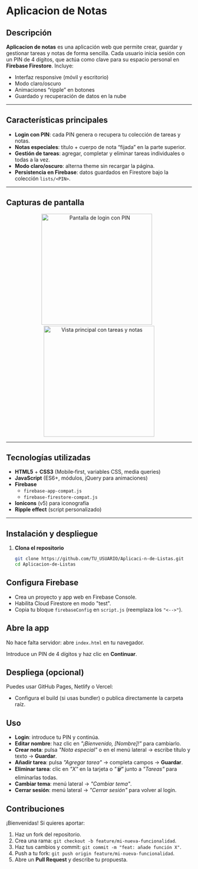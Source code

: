 # Aplicacion de Notas

##  Descripción  
**Aplicacion de notas** es una aplicación web que permite crear, guardar y gestionar tareas y notas de forma sencilla. Cada usuario inicia sesión con un PIN de 4 dígitos, que actúa como clave para su espacio personal en **Firebase Firestore**. Incluye:

- Interfaz responsive (móvil y escritorio)  
- Modo claro/oscuro  
- Animaciones “ripple” en botones  
- Guardado y recuperación de datos en la nube  

---

##  Características principales

-  **Login con PIN**: cada PIN genera o recupera tu colección de tareas y notas.  
-  **Notas especiales**: título + cuerpo de nota “fijada” en la parte superior.  
-  **Gestión de tareas**: agregar, completar y eliminar tareas individuales o todas a la vez.  
-  **Modo claro/oscuro**: alterna theme sin recargar la página.  
-  **Persistencia en Firebase**: datos guardados en Firestore bajo la colección `lists/<PIN>`.  

---

##  Capturas de pantalla  

<div align="center">  
  <img src="screenshots/login.png" alt="Pantalla de login con PIN" width="300" />  
  &nbsp;&nbsp;  
  <img src="screenshots/main.png" alt="Vista principal con tareas y notas" width="300" />  
</div>  

---

## Tecnologías utilizadas

- **HTML5** + **CSS3** (Mobile‑first, variables CSS, media queries)  
- **JavaScript** (ES6+, módulos, jQuery para animaciones)  
- **Firebase**  
  - `firebase-app-compat.js`  
  - `firebase-firestore-compat.js`  
- **Ionicons** (v5) para iconografía  
- **Ripple effect** (script personalizado)  

---

##  Instalación y despliegue

1. **Clona el repositorio**  
   ```bash
   git clone https://github.com/TU_USUARIO/Aplicaci-n-de-Listas.git
   cd Aplicacion-de-Listas
   ```
##  Configura Firebase

- Crea un proyecto y app web en Firebase Console.
- Habilita Cloud Firestore en modo "test".
- Copia tu bloque `firebaseConfig` en `script.js` (reemplaza los `"<-->"`).

## Abre la app

No hace falta servidor: abre `index.html` en tu navegador.

Introduce un PIN de 4 dígitos y haz clic en **Continuar**.

## Despliega (opcional)

Puedes usar GitHub Pages, Netlify o Vercel:

- Configura el build (si usas bundler) o publica directamente la carpeta raíz.

## Uso

- **Login**: introduce tu PIN y continúa.
- **Editar nombre**: haz clic en _"¡Bienvenido, [Nombre]!"_ para cambiarlo.
- **Crear nota**: pulsa _"Nota especial"_ o en el menú lateral → escribe título y texto → **Guardar**.
- **Añadir tarea**: pulsa _"Agregar tarea"_ → completa campos → **Guardar**.
- **Eliminar tarea**: clic en _"X"_ en la tarjeta o _"🗑️"_ junto a _"Tareas"_ para eliminarlas todas.
- **Cambiar tema**: menú lateral → _"Cambiar tema"_.
- **Cerrar sesión**: menú lateral → _"Cerrar sesión"_ para volver al login.

## Contribuciones

¡Bienvenidas! Si quieres aportar:

1. Haz un fork del repositorio.
2. Crea una rama: `git checkout -b feature/mi-nueva-funcionalidad`.
3. Haz tus cambios y commit: `git commit -m "feat: añade función X"`.
4. Push a tu fork: `git push origin feature/mi-nueva-funcionalidad`.
5. Abre un **Pull Request** y describe tu propuesta.
